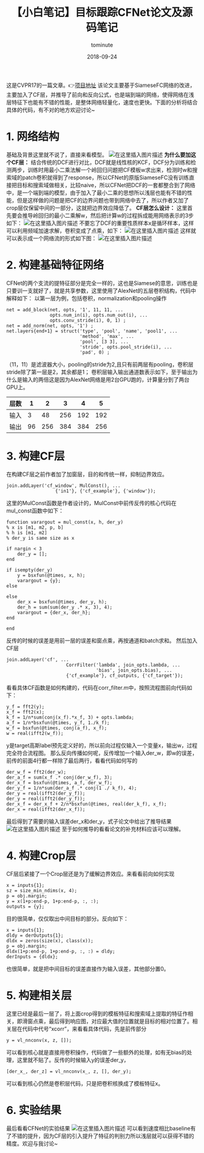 ﻿---
layout:     post
title:      【小白笔记】目标跟踪CFNet论文及源码笔记
date:       2018-09-24
author:     tominute
header-img: img/post-bg-ios9-web.jpg
catalog: true
tags:
    - Tracking
    - CFNet
---

这是CVPR17的一篇文章。👉[项目地址](https://github.com/bertinetto/cfnet)
该论文主要基于SiameseFC网络的改进，主要加入了CF层，并推导了前向和反向公式，也是端到端的网络，使得网络在浅层特征下也能有不错的性能，是整体网络轻量化，速度也更快。下面的分析将结合具体的代码，有不对的地方欢迎讨论~
# 1. 网络结构 
基础及背景这里就不说了，直接来看模型。
![在这里插入图片描述](/img/20180924/1.jpg)
**为什么要加这个CF层：**
结合传统的DCF进行对比，DCF就是线性核的KCF，DCF分为训练和检测两步，训练时用最小二乘法解一个岭回归问题把CF模板w求出来，检测时w和搜索域的patch卷积就得到了response，所以CFNet的原版SiameseFC没有训练直接把目标和搜索域做相关，比较naive，所以CFNet把DCF的一套都整合到了网络中，是一个端到端的模型，由于加入了最小二乘的思想所以浅层也能有不错的性能，但是这样做的问题是把CF的边界问题也带到网络中去了，所以作者又加了crop层仅保留中间的一部分，这就把边界效应降低了。
**CF层怎么设计：**
这里首先要会推导岭回归的最小二乘解w，然后把计算w的过程拆成能用网络表示的3步如下：
![在这里插入图片描述](/img/20180924/2.jpg)
不要忘了DCF的重要性质样本x是循环样本，这样可以利用频域加速求解，卷积变成了点乘，如下：
![在这里插入图片描述](/img/20180924/3.jpg)
这样就可以表示成一个网络流的形式如下图：
![在这里插入图片描述](/img/20180924/4.jpg)
# 2. 构建基础特征网络
CFNet的两个支流的提特征部分是完全一样的，这也是Siamese的意思，训练也是只要训一支就好了，就是共享参数，这里使用了AlexNet的五层卷积结构，代码中解释如下：
以第一层为例，包括卷积，normalization和pooling操作
```
net = add_block(net, opts, '1', 11, 11, ...
                opts.num_in(i), opts.num_out(i), ...
                opts.conv_stride(i), 0, 1) ;
net = add_norm(net, opts, '1') ;
net.layers{end+1} = struct('type', 'pool', 'name', 'pool1', ...
                           'method', 'max', ...
                           'pool', [3 3], ...
                           'stride', opts.pool_stride(i), ...
                           'pad', 0) ;
```
（11，11）是滤波器大小，pooling的stride为2,且只有前两层有pooling，卷积层stride除了第一层是2，其余都是1；
卷积层输入输出通道数表示如下，至于输出为什么是输入的两倍这是因为AlexNet网络是用2台GPU跑的，计算量分到了两台GPU上。

|层数|1 |2 |3|4|5|
|--|--|--|--|--|--|
| 输入 | 3|48|256|192|192 |
| 输出| 96|256|384|384|256 |

# 3. 构建CF层
在构建CF层之前作者加了加窗层，目的和传统一样，抑制边界效应。

    join.addLayer('cf_window', MulConst(), ...
                      {'in1'}, {'cf_example'}, {'window'});
这里的MulConst函数是作者设计的，MulConst中前传反传的核心代码在mul_const函数中如下：

    function varargout = mul_const(x, h, der_y)
    % x is [m1, m2, p, b]
    % h is [m1, m2]
    % der_y is same size as x
    
    if nargin < 3
        der_y = [];
    end
    
    if isempty(der_y)
        y = bsxfun(@times, x, h);
        varargout = {y};
    else
    
    else
        der_x = bsxfun(@times, der_y, h);
        der_h = sum(sum(der_y .* x, 3), 4);
        varargout = {der_x, der_h};
    end
    
    end
 反传的时候的误差是用前一层的误差和窗点乘，再按通道和batch求和。
 然后加入CF层
 

    join.addLayer('cf', ...
                          CorrFilter('lambda', join_opts.lambda, ...
                                     'bias', join_opts.bias), ...
                          {'cf_example'}, cf_outputs, {'cf_target'});
                         
看看具体CF函数是如何构建的，代码在corr_filter.m中，按照流程图前向代码如下：

```
y_f = fft2(y);
x_f = fft2(x);
k_f = 1/n*sum(conj(x_f).*x_f, 3) + opts.lambda;
a_f = 1/n*bsxfun(@times, y_f, 1./k_f);
w_f = bsxfun(@times, conj(a_f), x_f);
w = real(ifft2(w_f));
```
y是target高斯label预先定义好的，所以前向过程仅输入一个变量x，输出w，过程完全符合流程图。
那么反向传播如何呢，反传增加一个输入der_w，即w的误差，前传的前面4行都一样除了最后两行，看看代码如何写的

```
der_w_f = fft2(der_w);
der_a_f = sum(x_f .* conj(der_w_f), 3);
der_x_f = bsxfun(@times, a_f, der_w_f);
der_y_f = 1/n*sum(der_a_f .* conj(1 ./ k_f), 4);
der_y = real(ifft2(der_y_f));
der_y = real(ifft2(der_y_f));
der_x_f = der_x_f + 2/n*bsxfun(@times, real(der_k_f), x_f);
der_x = real(ifft2(der_x_f));
```
最后得到了需要的输入误差der_x和der_y，式子论文中给出了推导结果
![在这里插入图片描述](/img/20180924/5.jpg)
至于如何推导的看看论文的补充材料应该可以理解。
# 4. 构建Crop层
CF层后紧接了一个Crop层还是为了缓解边界效应。来看看前向如何实现

```
x = inputs{1};
sz = size_min_ndims(x, 4);
p = obj.margin;
y = x(1+p:end-p, 1+p:end-p, :, :);
outputs = {y};
 ```
目的很简单，仅仅取出中间目标的部分。反向如下：

```
x = inputs{1};
dldy = derOutputs{1};
dldx = zeros(size(x), class(x));
p = obj.margin;
dldx(1+p:end-p, 1+p:end-p, :, :) = dldy;
derInputs = {dldx};
```
也很简单，就是把中间目标的误差直接作为输入误差，其他部分置0。
# 5. 构建相关层
这里已经是最后一层了，将上面crop得到的模板特征和搜索域上提取的特征作相关，即滑窗点乘，最后得到响应图，对应最大值的位置就是目标的相对位置了。相关层在代码中代号“xcorr”，来看看具体代码，先是前传部分

```
y = vl_nnconv(x, z, []);
```
可以看到核心就是直接用卷积操作，代码做了一些额外的处理，如有无bias的处理，这里就不贴了。反传的时候输入y的误差der_y，

```
[der_x_, der_z] = vl_nnconv(x_, z, [], der_y);
```
可以看到核心仍然是卷积层代码，只是把卷积核换成了模板特征x。
# 6. 实验结果
最后看看CFNet的实验结果
![在这里插入图片描述](/img/20180924/6.jpg)
可以看到速度相比baseline有了不错的提升，因为CF层的引入提升了特征的判别力所以浅层就可以获得不错的精度。欢迎与我讨论~


